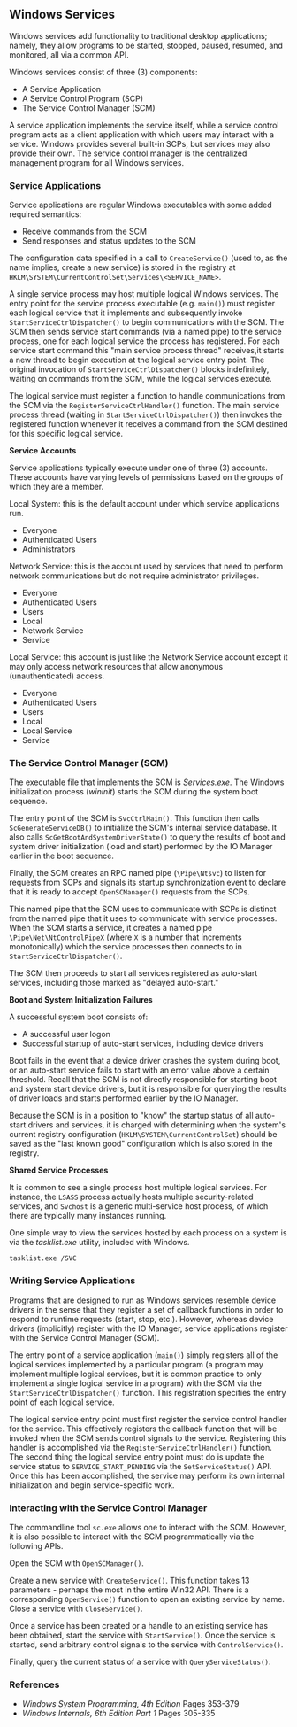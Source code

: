 ## Windows Services

Windows services add functionality to traditional desktop applications; namely, they allow programs to be started, stopped, paused, resumed, and monitored, all via a common API.

Windows services consist of three (3) components:

- A Service Application
- A Service Control Program (SCP)
- The Service Control Manager (SCM)

A service application implements the service itself, while a service control program acts as a client application with which users may interact with a service. Windows provides several built-in SCPs, but services may also provide their own. The service control manager is the centralized management program for all Windows services.

### Service Applications

Service applications are regular Windows executables with some added required semantics:

- Receive commands from the SCM
- Send responses and status updates to the SCM

The configuration data specified in a call to `CreateService()` (used to, as the name implies, create a new service) is stored in the registry at `HKLM\SYSTEM\CurrentControlSet\Services\<SERVICE_NAME>`.

A single service process may host multiple logical Windows services. The entry point for the service process executable (e.g. `main()`) must register each logical service that it implements and subsequently invoke `StartServiceCtrlDispatcher()` to begin communications with the SCM. The SCM then sends service start commands (via a named pipe) to the service process, one for each logical service the process has registered. For each service start command this "main service process thread" receives,it starts a new thread to begin execution at the logical service entry point. The original invocation of `StartServiceCtrlDispatcher()` blocks indefinitely, waiting on commands from the SCM, while the logical services execute.

The logical service must register a function to handle communications from the SCM via the `RegisterServiceCtrlHandler()` function. The main service process thread (waiting in `StartServiceCtrlDispatcher()`) then invokes the registered function whenever it receives a command from the SCM destined for this specific logical service.

**Service Accounts**

Service applications typically execute under one of three (3) accounts. These accounts have varying levels of permissions based on the groups of which they are a member.

Local System: this is the default account under which service applications run.

- Everyone
- Authenticated Users
- Administrators

Network Service: this is the account used by services that need to perform network communications but do not require administrator privileges.

- Everyone
- Authenticated Users
- Users
- Local
- Network Service
- Service

Local Service: this account is just like the Network Service account except it may only access network resources that allow anonymous (unauthenticated) access.

- Everyone
- Authenticated Users
- Users
- Local
- Local Service
- Service

### The Service Control Manager (SCM)

The executable file that implements the SCM is _Services.exe_. The Windows initialization process (_wininit_) starts the SCM during the system boot sequence.

The entry point of the SCM is `SvcCtrlMain()`. This function then calls `ScGenerateServiceDB()` to initialize the SCM's internal service database. It also calls `ScGetBootAndSystemDriverState()` to query the results of boot and system driver initialization (load and start) performed by the IO Manager earlier in the boot sequence.

Finally, the SCM creates an RPC named pipe (`\Pipe\Ntsvc`) to listen for requests from SCPs and signals its startup synchronization event to declare that it is ready to accept `OpenSCManager()` requests from the SCPs.

This named pipe that the SCM uses to communicate with SCPs is distinct from the named pipe that it uses to communicate with service processes. When the SCM starts a service, it creates a named pipe `\Pipe\Net\NtControlPipeX` (where `X` is a number that increments monotonically) which the service processes then connects to in `StartServiceCtrlDispatcher()`. 

The SCM then proceeds to start all services registered as auto-start services, including those marked as "delayed auto-start."

**Boot and System Initialization Failures**

A successful system boot consists of:

- A successful user logon
- Successful startup of auto-start services, including device drivers

Boot fails in the event that a device driver crashes the system during boot, or an auto-start service fails to start with an error value above a certain threshold. Recall that the SCM is not directly responsible for starting boot and system start device drivers, but it is responsible for querying the results of driver loads and starts performed earlier by the IO Manager.

Because the SCM is in a position to "know" the startup status of all auto-start drivers and services, it is charged with determining when the system's current registry configuration (`HKLM\SYSTEM\CurrentControlSet`) should be saved as the "last known good" configuration which is also stored in the registry.

**Shared Service Processes**

It is common to see a single process host multiple logical services. For instance, the `LSASS` process actually hosts multiple security-related services, and `Svchost` is a generic multi-service host process, of which there are typically many instances running.

One simple way to view the services hosted by each process on a system is via the _tasklist.exe_ utility, included with Windows.

```
tasklist.exe /SVC
```

### Writing Service Applications

Programs that are designed to run as Windows services resemble device drivers in the sense that they register a set of callback functions in order to respond to runtime requests (start, stop, etc.). However, whereas device drivers (implicitly) register with the IO Manager, service applications register with the Service Control Manager (SCM). 

The entry point of a service application (`main()`) simply registers all of the logical services implemented by a particular program (a program may implement multiple logical services, but it is common practice to only implement a single logical service in a program) with the SCM via the `StartServiceCtrlDispatcher()` function. This registration specifies the entry point of each logical service.

The logical service entry point must first register the service control handler for the service. This effectively registers the callback function that will be invoked when the SCM sends control signals to the service. Registering this handler is accomplished via the `RegisterServiceCtrlHandler()` function. The second thing the logical service entry point must do is update the service status to `SERVICE_START_PENDING` via the `SetServiceStatus()` API. Once this has been accomplished, the service may perform its own internal initialization and begin service-specific work.

### Interacting with the Service Control Manager

The commandline tool `sc.exe` allows one to interact with the SCM. However, it is also possible to interact with the SCM programmatically via the following APIs.

Open the SCM with `OpenSCManager()`.

Create a new service with `CreateService()`. This function takes 13 parameters - perhaps the most in the entire Win32 API. There is a corresponding `OpenService()` function to open an existing service by name. Close a service with `CloseService()`.

Once a service has been created or a handle to an existing service has been obtained, start the service with `StartService()`. Once the service is started, send arbitrary control signals to the service with `ControlService()`.

Finally, query the current status of a service with `QueryServiceStatus()`.

### References

- _Windows System Programming, 4th Edition_ Pages 353-379
- _Windows Internals, 6th Edition Part 1_ Pages 305-335